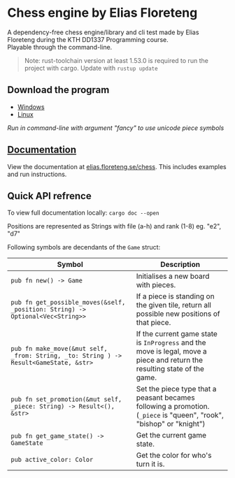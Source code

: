 # Chess engine by Elias Floreteng

A dependency-free chess engine/library and cli test made by Elias Floreteng during the KTH DD1337 Programming course.  
Playable through the command-line.

> Note: rust-toolchain version at least 1.53.0 is required to run the project with cargo. Update with `rustup update`

## Download the program

- [Windows](https://elias.floreteng.se/chess/bin/eliasfl-chess.exe)
- [Linux](https://elias.floreteng.se/chess/bin/eliasfl-chess)

_Run in command-line with argument "fancy" to use unicode piece symbols_

## [Documentation](https://elias.floreteng.se/chess)

View the documentation at [elias.floreteng.se/chess](https://elias.floreteng.se/chess).
This includes examples and run instructions.

## Quick API refrence

To view full documentation locally: `cargo doc --open`

Positions are represented as Strings with file (a-h) and rank (1-8) eg. "e2", "d7"

Following symbols are decendants of the `Game` struct:

| **Symbol**                                                                            | **Description**                                                                                                           |
| ------------------------------------------------------------------------------------- | ------------------------------------------------------------------------------------------------------------------------- |
| `pub fn new() -> Game`                                                                | Initialises a new board with pieces.                                                                                      |
| `pub fn get_possible_moves(&self, _position: String) -> Optional<Vec<String>>`        | If a piece is standing on the given tile, return all possible new positions of that piece.                                |
| `pub fn make_move(&mut self, _from: String, _to: String ) -> Result<GameState, &str>` | If the current game state is `InProgress` and the move is legal, move a piece and return the resulting state of the game. |
| `pub fn set_promotion(&mut self, _piece: String) -> Result<(), &str>`                 | Set the piece type that a peasant becames following a promotion. (`_piece` is "queen", "rook", "bishop" or "knight")      |
| `pub fn get_game_state() -> GameState`                                                | Get the current game state.                                                                                               |
| `pub active_color: Color`                                                             | Get the color for who's turn it is.                                                                                       |
